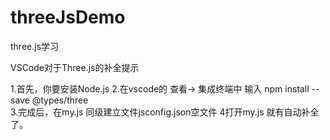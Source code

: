 # threeJsDemo
three.js学习

VSCode对于Three.js的补全提示

1.首先，你要安装Node.js
2.在vscode的 查看-> 集成终端中 输入
   npm install --save @types/three  
3.完成后，在my.js 同级建立文件jsconfig.json空文件
4打开my.js 就有自动补全了。